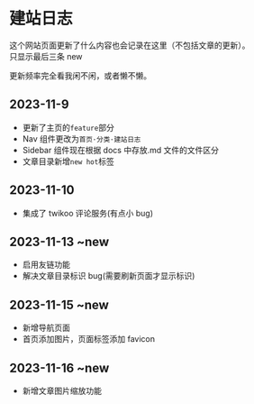 # 建站日志

这个网站页面更新了什么内容也会记录在这里（不包括文章的更新）。  
只显示最后三条 new

更新频率完全看我闲不闲，或者懒不懒。

## 2023-11-9

- 更新了主页的`feature`部分
- Nav 组件更改为`首页·分类·建站日志`
- Sidebar 组件现在根据 docs 中存放.md 文件的文件区分
- 文章目录新增`new hot`标签

## 2023-11-10

- 集成了 twikoo 评论服务(有点小 bug)

## 2023-11-13 ~new

- 启用友链功能
- 解决文章目录标识 bug(需要刷新页面才显示标识)

## 2023-11-15 ~new

- 新增导航页面
- 首页添加图片，页面标签添加 favicon

## 2023-11-16 ~new

- 新增文章图片缩放功能
